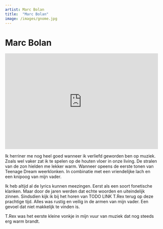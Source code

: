 ```yaml
---
artist: Marc Bolan
title:  "Marc Bolan"
image: /images/gnome.jpg
---
```


# Marc Bolan


<iframe width="100%" height="315" src="https://www.youtube.com/embed/kBenVkdMCgA" frameborder="0" allowfullscreen></iframe>


Ik herriner me nog heel goed wanneer ik verliefd geworden ben op muziek. Zoals wel vaker zat ik te spelen op de houten vloer in onze living. De stralen van de zon hielden me lekker warm. Wanneer opeens de eerste tonen van <span class="engels">Teenage Dream</span> weerklonken. In combinatie met een vriendelijke lach en een knipoog van mijn vader.Ik heb altijd al de lyrics kunnen meezingen. Eerst als een soort fonetische klanken. Maar door de jaren werden dat echte woorden en uiteindelijk zinnen. Sindsdien kijk ik bij het horen van TODO LINK T.Rex terug op deze prachtige tijd. Alles was rustig en veilig in de armen van mijn vader. Een gevoel dat niet makkelijk te vinden is. T.Rex was het eerste kleine vonkje in mijn vuur van muziek dat nog steeds erg warm brandt. 